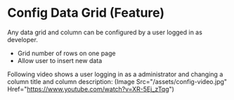 # Config Data Grid (Feature)
Any data grid and column can be configured by a user logged in as developer.
* Grid number of rows on one page
* Allow user to insert new data

Following video shows a user logging in as a administrator and changing a column title and column description:
(Image Src="/assets/config-video.jpg" Href="https://www.youtube.com/watch?v=XR-5Ej_zTqg")
